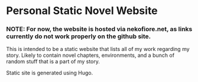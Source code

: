 
# Personal Static Novel Website

### NOTE: For now, the website is hosted via nekofiore.net, as links currently do not work properly on the github site.

This is intended to be a static website that lists all of my work regarding my story. Likely to contain novel chapters, environments, and a bunch of random stuff that is a part of my story.

Static site is generated using Hugo.
